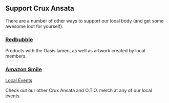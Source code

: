 <h2>Support Crux Ansata</h2>
<p>There are a number of other ways to support our local body (and get some awesome loot for yourself).</p>
<h3><a href="https://www.redbubble.com/people/cruxansata/shop" target="_blank">Redbubble</a></h3>
<p>Products with the Oasis lamen, as well as artwork created by local members.</p>
<h3><a href="" target="_blank">Amazon Smile</a></h3>
<p></p
<h3><a href="http://www.cruxansata-oto.org/events" target="_blank">Local Events</a></h3>
<p>Check out our other Crux Ansata and O.T.O. merch at any of our local events.
<img src="/images/20158052_1310057349107017_2437949903195347531_o.jpg" style="display: block; height: 200px; width: auto;>
<img src="/images/22219702_1380726742040077_4251466961628477320_o.jpg" style="display: block; height: 200px; width: auto;>
<img src="/images/23213235_1409093429203408_7440025879914242993_o.jpg" style="display: block; height: 200px; width: auto;></p>
